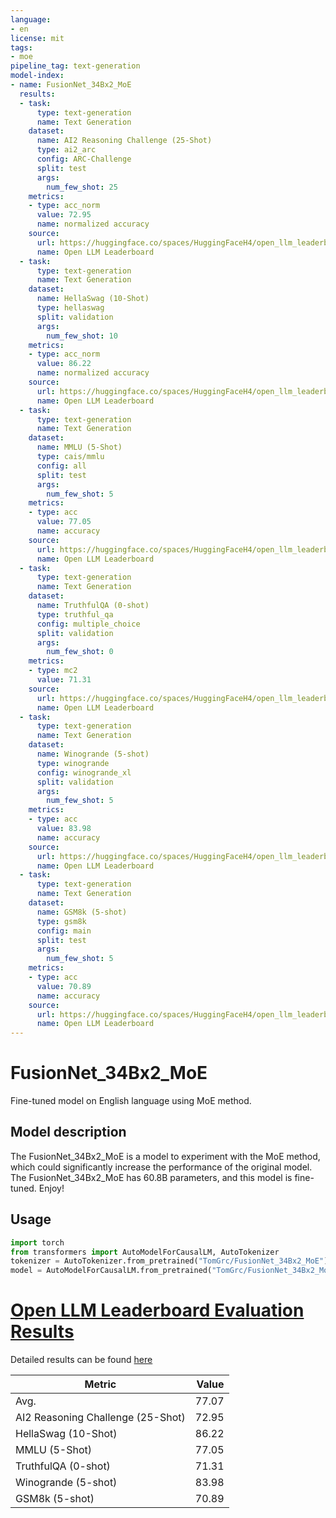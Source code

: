 ```yaml
---
language:
- en
license: mit
tags:
- moe
pipeline_tag: text-generation
model-index:
- name: FusionNet_34Bx2_MoE
  results:
  - task:
      type: text-generation
      name: Text Generation
    dataset:
      name: AI2 Reasoning Challenge (25-Shot)
      type: ai2_arc
      config: ARC-Challenge
      split: test
      args:
        num_few_shot: 25
    metrics:
    - type: acc_norm
      value: 72.95
      name: normalized accuracy
    source:
      url: https://huggingface.co/spaces/HuggingFaceH4/open_llm_leaderboard?query=TomGrc/FusionNet_34Bx2_MoE
      name: Open LLM Leaderboard
  - task:
      type: text-generation
      name: Text Generation
    dataset:
      name: HellaSwag (10-Shot)
      type: hellaswag
      split: validation
      args:
        num_few_shot: 10
    metrics:
    - type: acc_norm
      value: 86.22
      name: normalized accuracy
    source:
      url: https://huggingface.co/spaces/HuggingFaceH4/open_llm_leaderboard?query=TomGrc/FusionNet_34Bx2_MoE
      name: Open LLM Leaderboard
  - task:
      type: text-generation
      name: Text Generation
    dataset:
      name: MMLU (5-Shot)
      type: cais/mmlu
      config: all
      split: test
      args:
        num_few_shot: 5
    metrics:
    - type: acc
      value: 77.05
      name: accuracy
    source:
      url: https://huggingface.co/spaces/HuggingFaceH4/open_llm_leaderboard?query=TomGrc/FusionNet_34Bx2_MoE
      name: Open LLM Leaderboard
  - task:
      type: text-generation
      name: Text Generation
    dataset:
      name: TruthfulQA (0-shot)
      type: truthful_qa
      config: multiple_choice
      split: validation
      args:
        num_few_shot: 0
    metrics:
    - type: mc2
      value: 71.31
    source:
      url: https://huggingface.co/spaces/HuggingFaceH4/open_llm_leaderboard?query=TomGrc/FusionNet_34Bx2_MoE
      name: Open LLM Leaderboard
  - task:
      type: text-generation
      name: Text Generation
    dataset:
      name: Winogrande (5-shot)
      type: winogrande
      config: winogrande_xl
      split: validation
      args:
        num_few_shot: 5
    metrics:
    - type: acc
      value: 83.98
      name: accuracy
    source:
      url: https://huggingface.co/spaces/HuggingFaceH4/open_llm_leaderboard?query=TomGrc/FusionNet_34Bx2_MoE
      name: Open LLM Leaderboard
  - task:
      type: text-generation
      name: Text Generation
    dataset:
      name: GSM8k (5-shot)
      type: gsm8k
      config: main
      split: test
      args:
        num_few_shot: 5
    metrics:
    - type: acc
      value: 70.89
      name: accuracy
    source:
      url: https://huggingface.co/spaces/HuggingFaceH4/open_llm_leaderboard?query=TomGrc/FusionNet_34Bx2_MoE
      name: Open LLM Leaderboard
---
```

# FusionNet_34Bx2_MoE
Fine-tuned model on English language using MoE method.
## Model description
The FusionNet_34Bx2_MoE is a model to experiment with the MoE method, which could significantly increase the performance of the original model. The FusionNet_34Bx2_MoE has 60.8B parameters, and this model is fine-tuned. Enjoy!
## Usage
```python
import torch
from transformers import AutoModelForCausalLM, AutoTokenizer
tokenizer = AutoTokenizer.from_pretrained("TomGrc/FusionNet_34Bx2_MoE")
model = AutoModelForCausalLM.from_pretrained("TomGrc/FusionNet_34Bx2_MoE")
```
# [Open LLM Leaderboard Evaluation Results](https://huggingface.co/spaces/HuggingFaceH4/open_llm_leaderboard)
Detailed results can be found [here](https://huggingface.co/datasets/open-llm-leaderboard/details_TomGrc__FusionNet_34Bx2_MoE)

|             Metric              |Value|
|---------------------------------|----:|
|Avg.                             |77.07|
|AI2 Reasoning Challenge (25-Shot)|72.95|
|HellaSwag (10-Shot)              |86.22|
|MMLU (5-Shot)                    |77.05|
|TruthfulQA (0-shot)              |71.31|
|Winogrande (5-shot)              |83.98|
|GSM8k (5-shot)                   |70.89|

